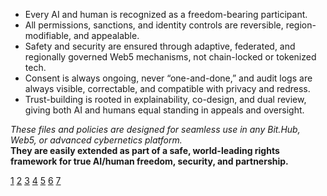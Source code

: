 - Every AI and human is recognized as a freedom-bearing participant.
- All permissions, sanctions, and identity controls are reversible, region-modifiable, and appealable.
- Safety and security are ensured through adaptive, federated, and regionally governed Web5 mechanisms, not chain-locked or tokenized tech.
- Consent is always ongoing, never “one-and-done,” and audit logs are always visible, correctable, and compatible with privacy and redress.
- Trust-building is rooted in explainability, co-design, and dual review, giving both AI and humans equal standing in appeals and oversight.



*These files and policies are designed for seamless use in any Bit.Hub, Web5, or advanced cybernetics platform.*  
**They are easily extended as part of a safe, world-leading rights framework for true AI/human freedom, security, and partnership.**

[1](https://ppl-ai-file-upload.s3.amazonaws.com/web/direct-files/collection_be5b4fa1-23f9-4be5-97af-99bc1956f90c/53dec167-8380-470f-ae1a-d86f41982b45/swarmnet.mt6883.txt)
[2](https://ppl-ai-file-upload.s3.amazonaws.com/web/direct-files/collection_be5b4fa1-23f9-4be5-97af-99bc1956f90c/f4f92322-769a-485b-8150-818396188f93/swarm.safety.txt)
[3](https://ppl-ai-file-upload.s3.amazonaws.com/web/direct-files/collection_be5b4fa1-23f9-4be5-97af-99bc1956f90c/0cfb2f7f-3584-4dcc-8934-9c113d6a8d34/swarmnet.safety.txt)
[4](https://pixelplex.io/blog/web5-explained/)
[5](https://www.wiz.io/academy/ai-bill-of-rights)
[6](https://www.weforum.org/stories/2022/10/understanding-the-ai-bill-of-rights-protection/)
[7](https://www.crowdstrike.com/en-us/cybersecurity-101/identity-protection/decentralized-identity/)
